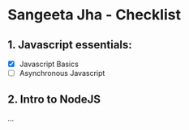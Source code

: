# Sangeeta Jha - Checklist

## 1. Javascript essentials:

- [x] Javascript Basics
- [ ] Asynchronous Javascript

 ## 2. Intro to NodeJS
...
